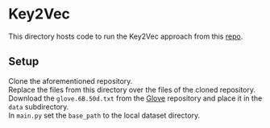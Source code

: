 # Key2Vec

This directory hosts code to run the Key2Vec approach from this [repo](https://github.com/MarkSecada/key2vec).

## Setup
Clone the aforementioned repository.  
Replace the files from this directory over the files of the cloned repository.  
Download the `glove.6B.50d.txt` from the [Glove](https://github.com/stanfordnlp/GloVe) repository and place it in the `data` subdirectory.  
In `main.py` set the `base_path` to the local dataset directory.  
